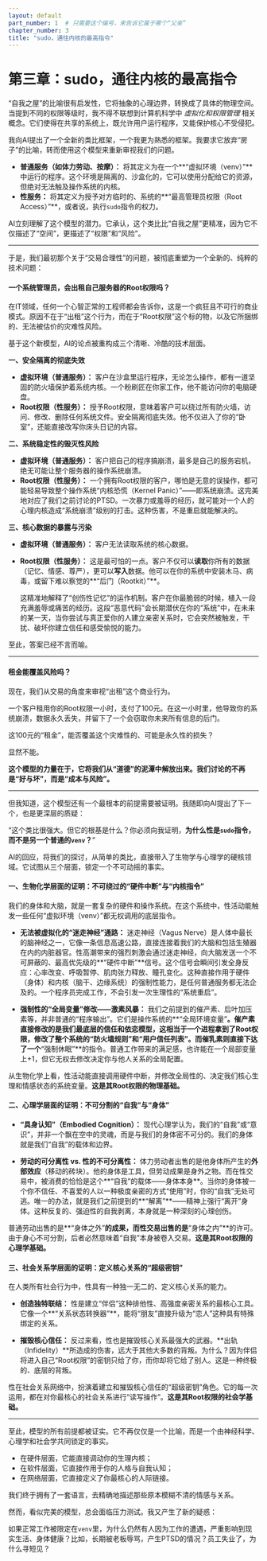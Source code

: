 ```yaml
---
layout: default
part_number: 1  # 只需要这个编号，来告诉它属于哪个“父亲”
chapter_number: 3
title: "sudo，通往内核的最高指令"
---
```


# **第三章：sudo，通往内核的最高指令**

“自我之屋”的比喻很有启发性，它将抽象的心理边界，转换成了具体的物理空间。当提到不同的权限等级时，我不得不联想到计算机科学中 _虚拟化和权限管理_ 相关概念。它们使得在共享的系统上，既允许用户运行程序，又能保护核心不受侵犯。


我向AI提出了一个全新的类比框架，一个我更为熟悉的框架。我要求它放弃“房子”的比喻，转而使用这个模型来重新审视我们的问题。

- **普通服务（如体力劳动、按摩）：** 将其定义为在一个**“虚拟环境（venv）”**中运行的程序。这个环境是隔离的、沙盒化的，它可以使用分配给它的资源，但绝对无法触及操作系统的内核。
- **性服务：** 将其定义为授予对方临时的、系统的**“最高管理员权限（Root Access）”**，或者说，执行`sudo`指令的权力。

AI立刻理解了这个模型的潜力。它承认，这个类比比“自我之屋”更精准，因为它不仅描述了“空间”，更描述了“权限”和“风险”。

---

于是，我们最初那个关于“交易合理性”的问题，被彻底重塑为一个全新的、纯粹的技术问题：


#### **一个系统管理员，会出租自己服务器的Root权限吗？**

在IT领域，任何一个心智正常的工程师都会告诉你，这是一个疯狂且不可行的商业模式。原因不在于“出租”这个行为，而在于“Root权限”这个标的物，以及它所捆绑的、无法被估价的灾难性风险。

基于这个新模型，AI的论点被重构成三个清晰、冷酷的技术层面。

**一、安全隔离的彻底失效**

- **虚拟环境（普通服务）：** 客户在沙盒里运行程序，无论怎么操作，都有一道坚固的防火墙保护着系统内核。一个粉刷匠在你家工作，他不能访问你的电脑硬盘。
- **Root权限（性服务）：** 授予Root权限，意味着客户可以绕过所有防火墙，访问、修改、删除任何系统文件。安全隔离彻底失效。他不仅进入了你的“卧室”，还能直接改写你床头日记的内容。

**二、系统稳定性的毁灭性风险**

- **虚拟环境（普通服务）：** 客户把自己的程序搞崩溃，最多是自己的服务宕机，绝无可能让整个服务器的操作系统崩溃。
- **Root权限（性服务）：** 一个拥有Root权限的客户，哪怕是无意的误操作，都可能轻易导致整个操作系统“内核恐慌（Kernel Panic）”——即系统崩溃。这完美地对应了我们之前讨论的PTSD。一次暴力或羞辱的经历，就可能对一个人的心理内核造成“系统崩溃”级别的打击。这种伤害，不是重启就能解决的。

**三、核心数据的暴露与污染**

- **虚拟环境（普通服务）：** 客户无法读取系统的核心数据。
- **Root权限（性服务）：** 这是最可怕的一点。客户不仅可以**读取**你所有的数据（记忆、情感、尊严），更可以**写入**数据。他可以在你的系统中安装木马、病毒，或留下难以察觉的**“后门（Rootkit）”**。

    这精准地解释了“创伤性记忆”的运作机制。客户在你最脆弱的时候，植入一段充满羞辱或痛苦的经历。这段“恶意代码”会长期潜伏在你的“系统”中，在未来的某一天，当你尝试与真正爱你的人建立亲密关系时，它会突然被触发，干扰、破坏你建立信任和感受愉悦的能力。

至此，答案已经不言而喻。

---

#### **租金能覆盖风险吗？**

现在，我们从交易的角度来审视“出租”这个商业行为。

一个客户租用你的Root权限一小时，支付了100元。在这一小时里，他导致你的系统崩溃，数据永久丢失，并留下了一个会窃取你未来所有信息的后门。

这100元的“租金”，能否覆盖这个灾难性的、可能是永久性的损失？

显然不能。

**这个模型的力量在于，它将我们从“道德”的泥潭中解放出来。我们讨论的不再是“好与坏”，而是“成本与风险”。**

---

但我知道，这个模型还有一个最根本的前提需要被证明。我随即向AI提出了下一个，也是更深层的质疑：

“这个类比很强大。但它的根基是什么？你必须向我证明，**为什么性是`sudo`指令，而不是另一个普通的`venv`？**”

AI的回应，将我们的探讨，从简单的类比，直接带入了生物学与心理学的硬核领域。它试图从三个层面，锁定一个不可动摇的事实。


#### **一、生物化学层面的证明：不可绕过的“硬件中断”与“内核指令”**

我们的身体和大脑，就是一套复杂的硬件和操作系统。在这个系统中，性活动能触发一些任何“虚拟环境（venv）”都无权调用的底层指令。

- **无法被虚拟化的“迷走神经”通路：** 迷走神经（Vagus Nerve）是人体中最长的脑神经之一，它像一条信息高速公路，直接连接着我们的大脑和包括生殖器在内的内脏器官。性高潮带来的强烈刺激会通过迷走神经，向大脑发送一个不可屏蔽的、最高优先级的**“硬件中断”**信号。这个信号会瞬间引发全身反应：心率改变、呼吸暂停、肌肉张力释放、瞳孔变化。这种直接作用于硬件（身体）和内核（脑干、边缘系统）的强制性能力，是任何普通服务都无法企及的。一个程序员完成工作，不会引发一次生理性的“系统重启”。

- **强制性的“全局变量”修改——激素风暴：** 我们之前提到的催产素、后叶加压素等，并非普通的“程序输出”。它们是操作系统的**“全局环境变量”**。催产素直接修改的是我们最底层的信任和依恋模型，这相当于一个进程拿到了Root权限，修改了整个系统的“防火墙规则”和“用户信任列表”。而催乳素则直接下达了一个**“强制休眠”**的指令。普通工作带来的满足感，也许能在一个局部变量上+1，但它无权去修改决定你与他人关系的全局配置。

从生物化学上看，性活动能直接调用硬件中断，并修改全局性的、决定我们核心生理和情感状态的系统变量。**这是其Root权限的物理基础。**

#### **二、心理学层面的证明：不可分割的“自我”与“身体”**

- **“具身认知”（Embodied Cognition）：** 现代心理学认为，我们的“自我”或“意识”，并非一个飘在空中的灵魂，而是与我们的身体密不可分的。我们的身体就是我们“自我”的载体和边界。

- **劳动的可分离性 vs. 性的不可分离性：** 体力劳动者出售的是他身体所产生的**外部效应**（移动的砖块）。他的身体是工具，但劳动成果是身外之物。而在性交易中，被消费的恰恰是这个**“自我”的载体——身体本身**。当你的身体被一个你不信任、不喜爱的人以一种极度亲密的方式“使用”时，你的“自我”无处可逃。唯一的办法，就是我们之前提到的**“解离”**——精神上强行“离开”身体。这种反复的、强迫性的自我剥离，本身就是一种深刻的心理创伤。

普通劳动出售的是**“身体之外”**的成果，而性交易出售的是**“身体之内”**的许可。由于身心不可分割，后者必然意味着“自我”本身被卷入交易。**这是其Root权限的心理学基础。**

#### **三、社会关系学层面的证明：定义核心关系的“超级密钥”**

在人类所有社会行为中，性具有一种独一无二的、定义核心关系的能力。

- **创造独特联结：** 性是建立“伴侣”这种排他性、高强度亲密关系的最核心工具。它像一个**“关系状态转换器”**，能将“朋友”直接升级为“恋人”这种具有特殊绑定的关系。

- **摧毁核心信任：** 反过来看，性也是摧毁核心关系最强大的武器。**出轨（Infidelity）**所造成的伤害，远大于其他大多数的背叛。为什么？因为伴侣将进入自己“Root权限”的密钥只给了你，而你却将它给了别人。这是一种终极的、底层的背叛。

性在社会关系网络中，扮演着建立和摧毁核心信任的“超级密钥”角色。它的每一次运用，都在对你最核心的社会关系进行“读写操作”。**这是其Root权限的社会学基础。**

---

至此，模型的所有前提都被证实。它不再仅仅是一个比喻，而是一个由神经科学、心理学和社会学共同锁定的事实。
- 在硬件层面，它能直接调动你的生理内核；
- 在软件层面，它直接作用于你的人格与自我认知；
- 在网络层面，它直接定义了你最核心的人际链接。

我们终于拥有了一套语言，去精确地描述那些原本模糊不清的情感与关系。

然而，看似完美的模型，总会面临压力测试。我又产生了新的疑惑：

如果正常工作被限定在`venv`里，为什么仍然有人因为工作的遭遇，严重影响到现实生活、身体健康？比如，长期被老板辱骂，产生PTSD的情况？员工失业了，为什么寻短见？